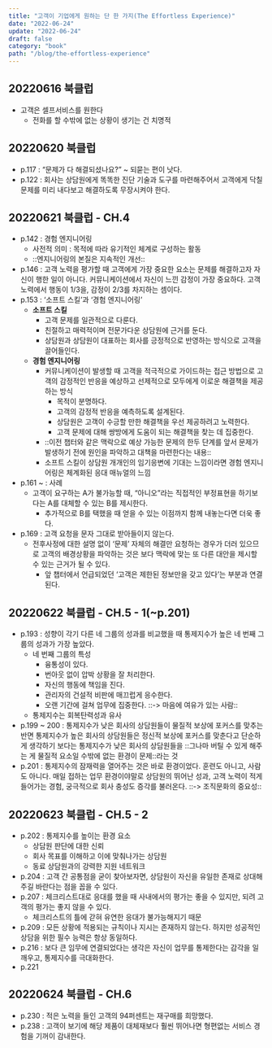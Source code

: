 ```yaml
---
title: "고객이 기업에게 원하는 단 한 가지(The Effortless Experience)"
date: "2022-06-24"
update: "2022-06-24"
draft: false
category: "book"
path: "/blog/the-effortless-experience"
---
```


## 20220616 북클럽
- 고객은 셀프서비스를 원한다
	- 전화를 할 수밖에 없는 상황이 생기는 건 치명적

## 20220620 북클럽
- p.117 : “문제가 다 해결되셨나요?” ~ 되묻는 편이 낫다.
- p.122 : 회사는 상담원에게 똑똑한 진단 기술과 도구를 마련해주어서 고객에게 닥칠 문제를 미리 내다보고 해결하도록 무장시켜야 한다.

## 20220621 북클럽 - CH.4
- p.142 : 경험 엔지니어링
	- 사전적 의미 : 목적에 따라 유기적인 체계로 구성하는 활동
	- ::엔지니어링의 본질은 지속적인 개선::
- p.146 : 고객 노력을 평가할 때 고객에게 가장 중요한 요소는 문제를 해결하고자 자신이 행한 일이 아니다. 커뮤니케이션에서 자신이 느낀 감정이 가장 중요하다. 고객 노력에서 행동이 1/3을, 감정이 2/3를 차지하는 셈이다.
- p.153 : ‘소프트 스킬’과 ‘경험 엔지니어링’
	- **소프트 스킬**
		- 고객 문제를 일관적으로 다룬다.
		- 친절하고 매력적이며 전문가다운 상담원에 근거를 둔다.
		- 상담원과 상담원이 대표하는 회사를 긍정적으로 반영하는 방식으로 고객을 끌어들인다.
	- **경험 엔지니어링**
		- 커뮤니케이션이 발생할 때 고객을 적극적으로 가이드하는 접근 방법으로 고객의 감정적인 반응을 예상하고 선제적으로 모두에게 이로운 해결책을 제공하는 방식
			- 목적이 분명하다.
			- 고객의 감정적 반응을 예측하도록 설계된다.
			- 상담원은 고객이 수긍할 만한 해결책을 우선 제공하려고 노력한다.
			- 고객 문제에 대해 쌍방에게 도움이 되는 해결책을 찾는 데 집중한다.
		- ::이전 챕터와 같은 맥락으로 예상 가능한 문제의 한두 단계를 앞서 문제가 발생하기 전에 원인을 파악하고 대책을 마련한다는 내용::
		- 소프트 스킬이 상담원 개개인의 임기응변에 기대는 느낌이라면 경험 엔지니어링은 체계화된 응대 매뉴얼의 느낌
- p.161 ~ : 사례
	- 고객이 요구하는 A가 불가능할 때, “아니오”라는 직접적인 부정표현을 하기보다는 A를 대체할 수 있는 B를 제시한다.
		- 추가적으로 B를 택했을 때 얻을 수 있는 이점까지 함께 내놓는다면 더욱 좋다.
- p.169 : 고객 요청을 문자 그대로 받아들이지 않는다.
	- 전후사정에 대한 설명 없이 ‘문제’ 자체의 해결만 요청하는 경우가 더러 있으므로 고객의 배경상황을 파악하는 것은 보다 맥락에 맞는 또 다른 대안을 제시할 수 있는 근거가 될 수 있다.
		- 앞 챕터에서 언급되었던 ‘고객은 제한된 정보만을 갖고 있다’는 부분과 연결된다.

## 20220622 북클럽 - CH.5 - 1(~p.201)
- p.193 : 성향이 각기 다른 네 그룹의 성과를 비교했을 때 통제지수가 높은 네 번째 그룹의 성과가 가장 높았다.
	- 네 번째 그룹의 특성
		- 융통성이 있다.
		- 번아웃 없이 압박 상황을 잘 처리한다.
		- 자신의 행동에 책임을 진다.
		- 관리자의 건설적 비판에 매끄럽게 응수한다.
		- 오랜 기간에 걸쳐 업무에 집중한다.
		::-> 마음에 여유가 있는 사람::
	- 통제지수는 회복탄력성과 유사
- p.199 ~ 200 : 통제지수가 낮은 회사의 상담원들이 물질적 보상에 포커스를 맞추는 반면 통제지수가 높은 회사의 상담원들은 정신적 보상에 포커스를 맞춘다고 단순하게 생각하기 보다는 통제지수가 낮은 회사의 상담원들을 ::그나마 버틸 수 있게 해주는 게 물질적 요소일 수밖에 없는 환경이 문제::라는 것
- p.201 : 통제지수의 잠재력을 열어주는 것은 바로 환경이었다. 훈련도 아니고, 사람도 아니다. 매일 접하는 업무 환경이야말로 상담원의 뛰어난 성과, 고객 노력이 적게 들어가는 경험, 궁극적으로 회사 충성도 증각를 불러온다.
::-> 조직문화의 중요성::

	
## 20220623 북클럽 - CH.5 - 2
- p.202 : 통제지수를 높이는 환경 요소
	- 상담원 판단에 대한 신뢰
	- 회사 목표를 이해하고 이에 맞춰나가는 상담원
	- 동료 상담원과의 강력한 지원 네트워크
- p.204 : 고객 간 공통점을 굳이 찾아보자면, 상담원이 자신을 유일한 존재로 상대해주길 바란다는 점을 꼽을 수 있다.
- p.207 : 체크리스트대로 응대를 했을 때 사내에서의 평가는 좋을 수 있지만, 되려 고객의 평가는 좋지 않을 수 있다.
	- 체크리스트의 틀에 갇혀 유연한 응대가 불가능해지기 때문
- p.209 : 모든 상황에 적용되는 규칙이나 지시는 존재하지 않는다. 하지만 성공적인 상담을 위한 필수 능력은 항상 동일하다.
- p.216 : 보다 큰 임무에 연결되었다는 생각은 자신이 업무를 통제한다는 감각을 일깨우고, 통제지수를 극대화한다.
- p.221

## 20220624 북클럽 - CH.6
- p.230 : 적은 노력을 들인 고객의 94퍼센트는 재구매를 희망했다.
- p.238 : 고객이 보기에 해당 제품이 대체재보다 훨씬 뛰어나면 형편없는 서비스 경험을 기꺼이 감내한다.
